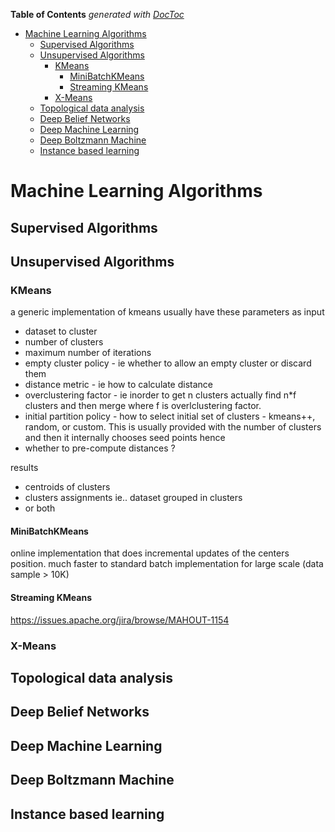 **Table of Contents**  *generated with [DocToc](http://doctoc.herokuapp.com/)*

- [Machine Learning Algorithms](#machine-learning-algorithms)
	- [Supervised Algorithms](#supervised-algorithms)
	- [Unsupervised Algorithms](#unsupervised-algorithms)
		- [KMeans](#kmeans)
			- [MiniBatchKMeans](#minibatchkmeans)
			- [Streaming KMeans](#streaming-kmeans)
		- [X-Means](#x-means)
	- [Topological data analysis](#topological-data-analysis)
	- [Deep Belief Networks](#deep-belief-networks)
	- [Deep Machine Learning](#deep-machine-learning)
	- [Deep Boltzmann Machine](#deep-boltzmann-machine)
	- [Instance based learning](#instance-based-learning)

# Machine Learning Algorithms

## Supervised Algorithms


## Unsupervised Algorithms
### KMeans
a generic implementation of kmeans usually have these parameters as input
- dataset to cluster
- number of clusters
- maximum number of iterations
- empty cluster policy - ie whether to allow an empty cluster or discard them
- distance metric - ie how to calculate distance
- overclustering factor - ie inorder to get n clusters actually find n*f clusters and then merge where f is overlclustering factor.
- initial partition policy - how to select initial set of clusters - kmeans++, random, or custom. This is usually provided with the number of clusters and then it internally chooses seed points hence
- whether to pre-compute distances ?

results
- centroids of clusters
- clusters assignments ie.. dataset grouped in clusters
- or both

#### MiniBatchKMeans
online implementation that does incremental updates of the centers position. much faster to standard batch implementation for large scale (data sample > 10K)

#### Streaming KMeans
https://issues.apache.org/jira/browse/MAHOUT-1154

### X-Means

## Topological data analysis

## Deep Belief Networks

## Deep Machine Learning

## Deep Boltzmann Machine

## Instance based learning

